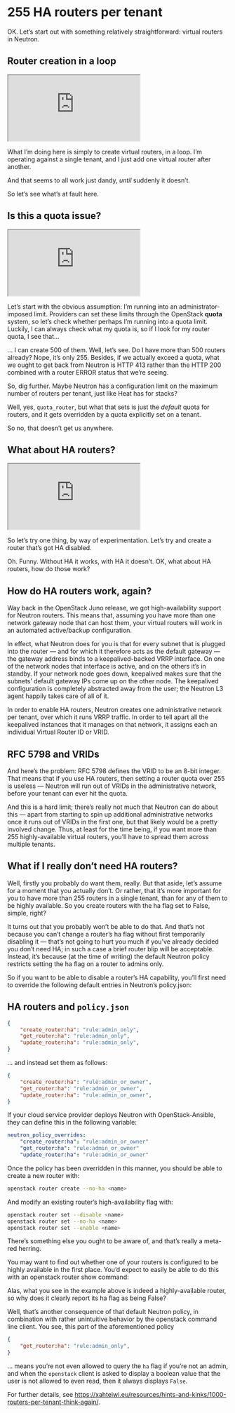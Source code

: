 <!-- .slide: data-background-image="images/neutron.svg" data-background-size="contain" -->
# 255 HA routers per tenant <!-- .element: class="hidden" --> 

<!-- Note -->
OK. Let’s start out with something relatively straightforward: virtual
routers in Neutron.


<!-- .slide: data-background-color="#121314" -->
## Router creation in a loop <!-- .element: class="hidden" --> 

<iframe src="https://asciinema.org/a/0bF0YsqMBvrdxtnAebsdeY9Gn/embed?size=big&rows=19&theme=tango&speed=0.5" class="stretch"></iframe>

<!-- Note -->
What I’m doing here is simply to create virtual routers, in a
loop. I’m operating against a single tenant, and I just add one
virtual router after another.

And that seems to all work just dandy, _until_ suddenly it doesn’t.

So let’s see what’s at fault here.


<!-- .slide: data-background-color="#121314" -->
## Is this a quota issue? <!-- .element: class="hidden" --> 

<iframe src="https://asciinema.org/a/EDo68t4g2HYzPvuf4tahtVGoO/embed?size=big&rows=19&theme=tango&speed=0.5" class="stretch"></iframe>

<!-- Note -->
Let’s start with the obvious assumption: I’m running into an
administrator-imposed limit. Providers can set these limits through
the OpenStack **quota** system, so let’s check whether perhaps I’m
running into a quota limit. Luckily, I can always check what my quota
is, so if I look for my router quota, I see that...

... I can create 500 of them. Well, let’s see. Do I have more than 500
routers already? Nope, it’s only 255. Besides, if we actually exceed a
quota, what we ought to get back from Neutron is HTTP 413 rather than
the HTTP 200 combined with a router ERROR status that we’re seeing.

So, dig further. Maybe Neutron has a configuration limit on the
maximum number of routers per tenant, just like Heat has for stacks?

Well, yes, `quota_router`, but what that sets is just the _default_
quota for routers, and it gets overridden by a quota explicitly set on
a tenant.

So no, that doesn’t get us anywhere.


<!-- .slide: data-background-color="#121314" -->
## What about HA routers? <!-- .element: class="hidden" --> 

<iframe src="https://asciinema.org/a/iSfEdI3YcLS9d1EU6Nf5Wf5TB/embed?size=big&rows=19&theme=tango&speed=0.5" class="stretch"></iframe>

<!-- Note -->
So let’s try one thing, by way of experimentation. Let’s try and
create a router that’s got HA disabled.

Oh. Funny. Without HA it works, with HA it doesn’t. OK, what about HA
routers, how do those work?


## How do HA routers work, again? <!-- .element: class="hidden" --> 

<!-- Note -->
Way back in the OpenStack Juno release, we got high-availability
support for Neutron routers. This means that, assuming you have more
than one network gateway node that can host them, your virtual routers
will work in an automated active/backup configuration.

In effect, what Neutron does for you is that for every subnet that is
plugged into the router — and for which it therefore acts as the
default gateway — the gateway address binds to a keepalived-backed
VRRP interface. On one of the network nodes that interface is active,
and on the others it’s in standby. If your network node goes down,
keepalived makes sure that the subnets’ default gateway IPs come up on
the other node. The keepalived configuration is completely abstracted
away from the user; the Neutron L3 agent happily takes care of all of
it.

In order to enable HA routers, Neutron creates one administrative
network per tenant, over which it runs VRRP traffic. In order to tell
apart all the keepalived instances that it manages on that network, it
assigns each an individual Virtual Router ID or VRID.


<!-- .slide: data-background-image="images/rfc5798-vrrp-packet-format.png" data-background-size="contain" -->
## RFC 5798 and VRIDs <!-- .element: class="hidden" --> 

<!-- Note -->
And here’s the problem: RFC 5798 defines the VRID to be an 8-bit
integer. That means that if you use HA routers, then setting a router
quota over 255 is useless — Neutron will run out of VRIDs in the
administrative network, before your tenant can ever hit the quota.

And this is a hard limit; there’s really not much that Neutron can do
about this — apart from starting to spin up additional administrative
networks once it runs out of VRIDs in the first one, but that likely
would be a pretty involved change. Thus, at least for the time being,
if you want more than 255 highly-available virtual routers, you’ll
have to spread them across multiple tenants.


## What if I really don’t need HA routers?

<!-- Note -->
Well, firstly you probably do want them, really. But that aside, let’s
assume for a moment that you actually don’t. Or rather, that it’s more
important for you to have more than 255 routers in a single tenant,
than for any of them to be highly available. So you create routers
with the ha flag set to False, simple, right?

It turns out that you probably won’t be able to do that. And that’s
not because you can’t change a router’s ha flag without first
temporarily disabling it — that’s not going to hurt you much if you’ve
already decided you don’t need HA; in such a case a brief router blip
will be acceptable. Instead, it’s because (at the time of writing) the
default Neutron policy restricts setting the ha flag on a router to
admins only.

So if you want to be able to disable a router’s HA capability, you’ll
first need to override the following default entries in Neutron’s
policy.json:


## HA routers and `policy.json`


```json
{
    "create_router:ha": "rule:admin_only",
    "get_router:ha": "rule:admin_only",
    "update_router:ha": "rule:admin_only",
}
```

<!-- Note -->
... and instead set them as follows:


```json
{
    "create_router:ha": "rule:admin_or_owner",
    "get_router:ha": "rule:admin_or_owner",
    "update_router:ha": "rule:admin_or_owner",
}
```

<!-- Note -->
If your cloud service provider deploys Neutron with OpenStack-Ansible,
they can define this in the following variable:


```yaml
neutron_policy_overrides:
    "create_router:ha": "rule:admin_or_owner"
    "get_router:ha": "rule:admin_or_owner"
    "update_router:ha": "rule:admin_or_owner"
```

<!-- Note -->
Once the policy has been overridden in this manner, you should be able
to create a new router with:


```bash
openstack router create --no-ha <name>
```

<!-- Note -->
And modify an existing router’s high-availability flag with:


```bash
openstack router set --disable <name>
openstack router set --no-ha <name>
openstack router set --enable <name>
```

<!-- Note -->
There’s something else you ought to be aware of, and that’s really a
meta-red herring.

You may want to find out whether one of your routers is configured to
be highly available in the first place. You’d expect to easily be able
to do this with an openstack router show command:

Alas, what you see in the example above is indeed a highly-available
router, so why does it clearly report its ha flag as being False?

Well, that’s another consequence of that default Neutron policy, in
combination with rather unintuitive behavior by the openstack command
line client. You see, this part of the aforementioned policy


```json
{
    "get_router:ha": "rule:admin_only",
}
```

<!-- Note -->
... means you’re not even allowed to query the `ha` flag if you’re not
an admin, and when the `openstack` client is asked to display a boolean
value that the user is not allowed to even read, then it always
displays `False`.

For further details, see
<https://xahteiwi.eu/resources/hints-and-kinks/1000-routers-per-tenant-think-again/>.

